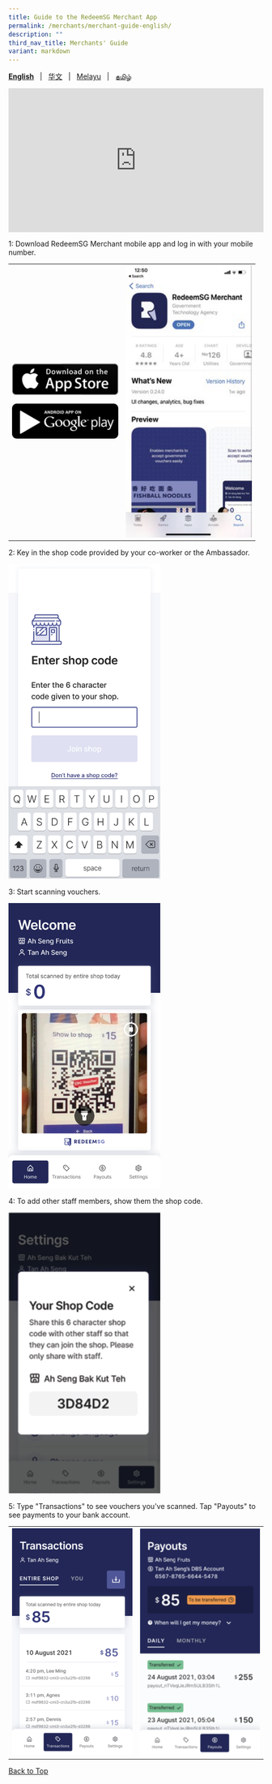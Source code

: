 ```yaml
---
title: Guide to the RedeemSG Merchant App
permalink: /merchants/merchant-guide-english/
description: ""
third_nav_title: Merchants' Guide
variant: markdown
---
```

<span id="cdcv_page_top"></span>
**[English](/merchants/merchant-guide-english)** &nbsp;&nbsp;|&nbsp;&nbsp; [华文](/merchants/merchant-guide-chinese)  &nbsp;&nbsp;|&nbsp;&nbsp; [Melayu](/merchants/merchant-guide-malay) &nbsp;&nbsp;|&nbsp;&nbsp; [தமிழ்](/merchants/merchant-guide-tamil)

<style>
a.bp-button {
	height: 6em !important;
	white-space:pre-line !important;
}
	
 .youtubecontainer {
    position: relative;
    width: 100%;
    height: 0;
    padding-bottom: 56.25%;
}
.youtubevideo {
    position: absolute;
    top: 0;
    left: 0;
    width: 100%;
    height: 100%;
}
</style>

<div class="youtubecontainer">
<iframe class="youtubevideo" src="https://www.youtube.com/embed/Av5jRRZ8DDY?si=tbGYy4nEl398uJxN" title="YouTube video player" frameborder="0" allow="accelerometer; autoplay; clipboard-write; encrypted-media; gyroscope; picture-in-picture" allowfullscreen=""></iframe>
	</div>


<p>1: Download RedeemSG Merchant mobile app and log in with your mobile number. </p>

<table border="0" cellspacing="0" cellpadding="0">
<tbody>
<tr>
<td><p><a href="https://apps.apple.com/sg/app/redeemsg/id1512326240" target="blank"> <img src="/images/merchants/merchants-infographics/download-app-store.png" alt="Download RedeemSG Merchant Mobile App from App Store" style="width:210px !important;"></a></p>

<p><a href="https://play.google.com/store/apps/details?id=sg.gov.redeem" target="blank"> <img src="/images/merchants/merchants-infographics/download-google-play.png" alt="Download RedeemSG Merchant Mobile App from Google Play" style="width:210px !important;"></a></p>
	
</td>

<td><img src="/images/merchants/merchants-infographics/english/download_app.png" style="width:250px !important;" alt="Download RedeemSG Merchant App"> </td>
</tr>

</tbody>
</table>


<p>2: Key in the shop code provided by your co-worker or the Ambassador. </p>

<p><img src="/images/merchants/merchants-infographics/english/10%20Shop%20code.png" style="width:300px !important;" alt="Enter shop code screen"> </p>

<p>3: Start scanning vouchers. </p>
<p><img src="/images/merchants/merchants-infographics/english/2%20Home%20scan%20with%20pic%20.png" style="width:300px !important;" alt="Scan voucher screen"> </p>

<p>4: To add other staff members, show them the shop code. </p>
<p><img src="/images/merchants/merchants-infographics/english/3%20Eter%20shop%20code.png" style="width:300px !important;" alt="Shop code screen"> </p>

<p>5: Type "Transactions" to see vouchers you've scanned. Tap "Payouts" to see payments to your bank account.</p>


<table border="0" cellspacing="0" cellpadding="0">
<tbody>
<tr>
<td><img src="/images/merchants/merchants-infographics/english/2%20Transactions%20entire%20shop.png" style="width:250px !important;" alt="Transactions screen"> </td>
<td><img src="/images/merchants/payout%20updated.png" style="width:250px !important;" alt="Payouts screen"> </td>
</tr>
</tbody>
</table>

<a href="#cdcv_page_top">Back to Top</a>